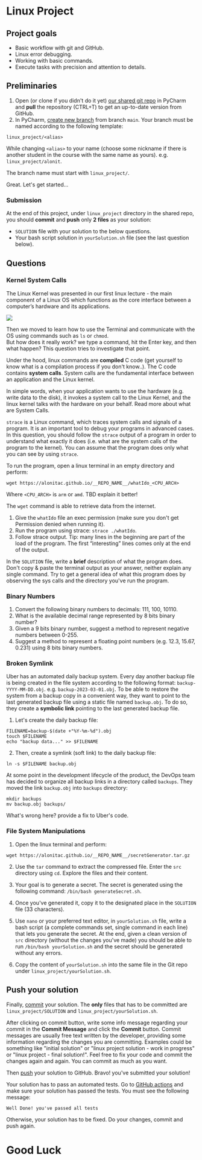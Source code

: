 # Linux Project

## Project goals

- Basic workflow with git and GitHub.
- Linux error debugging. 
- Working with basic commands.
- Execute tasks with precision and attention to details.

## Preliminaries

1. Open (or clone if you didn't do it yet) [our shared git repo](https://github.com/alonitac/__REPO_NAME__) in PyCharm and **pull** the repository (CTRL+T) to get an up-to-date version from GitHub.
2. In PyCharm, [create new branch](https://www.jetbrains.com/help/pycharm/manage-branches.html#create-branch) from branch `main`. Your branch must be named according to the following template:

```text
linux_project/<alias>
```

While changing `<alias>` to your name (choose some nickname if there is another student in the course with the same name as yours). e.g. `linux_project/alonit`.

The branch name must start with `linux_project/`.

Great. Let's get started...

### Submission

At the end of this project, under `linux_project` directory in the shared repo, you should **commit** and **push** only **2 files** as your solution:

- `SOLUTION` file with your solution to the below questions. 
- Your bash script solution in `yourSolution.sh` file (see the last question below).

## Questions

### Kernel System Calls

The Linux Kernel was presented in our first linux lecture - the main component of a Linux OS which functions as the core interface between a computer’s hardware and its applications.

![](../.img/linuxkernel.png)

Then we moved to learn how to use the Terminal and communicate with the OS using commands such as `ls` or `chmod`.  
But how does it really work? we type a command, hit the Enter key, and then what happen? This question tries to investigate that point.  

Under the hood, linux commands are **compiled** C code (get yourself to know what is a compilation process if you don't know..). The C code contains **system calls**. 
System calls are the fundamental interface between an application and the Linux kernel. 

In simple words, when your application wants to use the hardware (e.g. write data to the disk), it invokes a system call to the Linux Kernel, and the linux kernel talks with the hardware on your behalf. Read more about what are System Calls. 

`strace` is a Linux command, which traces system calls and signals of a program.
It is an important tool to debug your programs in advanced cases.
In this question, you should follow the `strace` output of a program in order to understand what exactly it
does (i.e. what are the system calls of the program to the kernel). You can assume that the program does only what you can see by using `strace`.

To run the program, open a linux terminal in an empty directory and perform:
```shell
wget https://alonitac.github.io/__REPO_NAME__/whatIdo_<CPU_ARCH>
```

Where `<CPU_ARCH>` is `arm` or `amd`. TBD explain it better!

The `wget` command is able to retrieve data from the internet.

1. Give the `whatIdo` file an exec permission (make sure you don't get Permission denied when running it).
2. Run the program using strace: `strace ./whatIdo`.
3. Follow strace output. Tip: many lines in the beginning are part of the load of the
program. The first “interesting” lines comes only at the end of the output. 

In the `SOLUTION` file, write a **brief** description of what the program does. Don't copy & paste the terminal output as your answer, neither explain any single command. Try to get a general idea of what this program does by observing the sys calls and the directory you've run the program.


### Binary Numbers

1. Convert the following binary numbers to decimals: 111, 100, 10110.
2. What is the available decimal range represented by 8 bits binary number?
3. Given a 9 bits binary number, suggest a method to represent negative numbers between 0-255.
4. Suggest a method to represent a floating point numbers (e.g. 12.3,  15.67, 0.231) using 8 bits binary numbers.

### Broken Symlink

Uber has an automated daily backup system. Every day another backup file is being created in the file system according to the following format: `backup-YYYY-MM-DD.obj`. e.g. `backup-2023-03-01.obj`.
To be able to restore the system from a backup copy in a convenient way,
they want to point to the last generated backup file using a static file named `backup.obj`. To do so, they create a **symbolic link** pointing to the last generated backup file.  

1. Let's create the daily backup file:
```shell
FILENAME=backup-$(date +"%Y-%m-%d").obj
touch $FILENAME
echo "backup data..." >> $FILENAME
```

2. Then, create a symlink (soft link) to the daily backup file:
```shell
ln -s $FILENAME backup.obj
```

At some point in the development lifecycle of the product,
the DevOps team has decided to organize all backup links in a directory called `backups`. They moved the link `backup.obj` into `backups` directory:
```shell
mkdir backups
mv backup.obj backups/
```

What's wrong here? provide a fix to Uber's code. 

### File System Manipulations

1. Open the linux terminal and perform:

```shell
wget https://alonitac.github.io/__REPO_NAME__/secretGenerator.tar.gz
```

2. Use the `tar` command to extract the compressed file. Enter the `src` directory using `cd`. Explore the files and their content.
                                                                                                                                                                                                                                                                                                                                                                                                                                                                                                                                                                                                                                                                                                                                                                                                                                                                                                                                                                                                                                                                                                                                                                                                                                                                                                                                                                                                                                                                                                                                                                                                                                                                                                                                                                                                                                                                                                                                                                                                                                                                                                                                                                                                                                                                                                                                                                                                                                                
3. Your goal is to generate a secret. The secret is generated using the following command: `/bin/bash generateSecret.sh`.

4. Once you've generated it, copy it to the designated place in the `SOLUTION` file (33 characters). 

5. Use `nano` or your preferred text editor, in `yourSolution.sh` file,  write a bash script (a complete commands set, single command in each line) that lets you generate the secret.
At the end, given a clean version of `src` directory (without the changes you've made) you should be able to run `/bin/bash yourSolution.sh` and the secret should be generated without any errors. 
6. Copy the content of `yourSolution.sh` into the same file in the Git repo under `linux_project/yourSolution.sh`. 
 
## Push your solution


Finally, [commit](https://www.jetbrains.com/help/pycharm/commit-and-push-changes.html#commit) your solution. The **only** files that has to be committed are `linux_project/SOLUTION` and `linux_project/yourSolution.sh`.

After clicking on commit button, write some info message regarding your commit in the **Commit Message** and click the **Commit** button.
Commit messages are usually free text written by the developer, providing some information regarding the changes you are committing. Examples could be something like "initial solution" or "linux project solution - work in progress" or "linux project - final solution!".
Feel free to fix your code and commit the changes again and again. You can commit as much as you want.

Then [push](https://www.jetbrains.com/help/pycharm/commit-and-push-changes.html#push) your solution to GitHub. Bravo! you've submitted your solution! 

Your solution has to pass an automated tests.
Go to [GitHub actions](https://github.com/alonitac/__REPO_NAME__/actions) and make sure your solution has passed the tests. You must see the following message:

```text
Well Done! you've passed all tests
```

Otherwise, your solution has to be fixed. Do your changes, commit and push again.

# Good Luck
